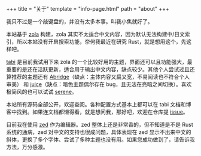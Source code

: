+++
title = "关于"
template = "info-page.html"
path = "about"
+++

我只不过是一个敲键盘的，并没有太多本事。叫我小焦就好了。

本站基于 [zola](https://www.getzola.org/) 构建，zola 其实不太适合中文内容，因为默认无法构建中/日文索引，所以本站没有开启搜索功能，奈何我最近在研究 Rust，就是想用这个，先这样吧。

[tabi](https://welpo.github.io/tabi/) 是目前我试用下来 zola 的一个比较好用的主题，界面还可以且功能强大，最重要的是还在活跃更新，适合用于输出中文内容，缺点较少。其他个人尝试过且还算推荐的主题还有 [Abridge](https://abridge.pages.dev/)（缺点：主体内容又扁又宽，不易阅读也不符合个人审美） 和 [juice](https://juice.huhu.io/)（缺点：暗色主题偶尔存在 bug，且无法在亮暗之间切换）。喜欢极简风的也可以试试 [serene](https://serene-demo.pages.dev/)。

本站所有源码全部公开，欢迎查阅。各种配置方式基本上都可以在 tabi 文档和博客中找到。如果连文档都懒得看，就是想问我，那好吧，欢迎在仓库提 [issue](https://github.com/mxdzs0612/mxdzs0612.github.io/issues)。

目前我在使用 [zed](https://github.com/zed-industries/zed) 作为编辑器。zed 整体上还是非常香的，但不知道是不是 Rust 系统的通病，zed 对中文的支持也很成问题，具体表现在 zed 显示不出来中文的斜体，更换了多个字体、尝试了多种主题也没有用。如果您成功做到了，请告诉我方法，万分感激。
